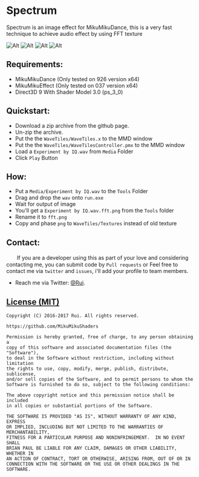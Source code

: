 Spectrum
========
Spectrum is an image effect for MikuMikuDance, this is a very fast technique to achieve audio effect by using FFT texture

![Alt](https://raw.githubusercontent.com/MikuMikuShaders/Spectrum/master/Screenshots/preview1.jpg)
![Alt](https://raw.githubusercontent.com/MikuMikuShaders/Spectrum/master/Screenshots/preview2.jpg)
![Alt](https://raw.githubusercontent.com/MikuMikuShaders/Spectrum/master/Screenshots/preview3.jpg)
![Alt](https://raw.githubusercontent.com/MikuMikuShaders/Spectrum/master/Screenshots/preview4.jpg)

Requirements:
-----------
* MikuMikuDance (Only tested on 926 version x64)
* MikuMikuEffect (Only tested on 037 version x64)
* Direct3D 9 With Shader Model 3.0 (ps_3_0)

Quickstart:
-----------
* Download a zip archive from the github page.
* Un-zip the archive.
* Put the the `WaveTiles/WaveTiles.x` to the MMD window
* Put the the `WaveTiles/WaveTilesController.pmx` to the MMD window
* Load a `Experiment by IQ.wav` from `Media` Folder
* Click `Play` Button

How:
-----------
* Put a `Media/Experiment by IQ.wav` to the `Tools` Folder
* Drag and drop the `wav` onto `run.exe`
* Wait for output of image
* You'll get a `Experiment by IQ.wav.fft.png` from the `Tools` folder
* Rename it to `fft.png`
* Copy and phase `png` to `WaveTiles/Textures` instead of old texture

Contact:
------------
　　If you are a developer using this as part of your love and considering contacting me, you can submit code by `Pull requests` or Feel free to contact me via `twitter` and `issues`, i'll add your profile to team members.

* Reach me via Twitter: [@Rui](https://twitter.com/Rui_cg).

[License (MIT)](https://raw.githubusercontent.com/MikuMikuShaders/Spectrum/master/LICENSE.txt)
-------------------------------------------------------------------------------
	Copyright (C) 2016-2017 Rui. All rights reserved.

	https://github.com/MikuMikuShaders

	Permission is hereby granted, free of charge, to any person obtaining a
	copy of this software and associated documentation files (the "Software"),
	to deal in the Software without restriction, including without limitation
	the rights to use, copy, modify, merge, publish, distribute, sublicense,
	and/or sell copies of the Software, and to permit persons to whom the
	Software is furnished to do so, subject to the following conditions:

	The above copyright notice and this permission notice shall be included
	in all copies or substantial portions of the Software.

	THE SOFTWARE IS PROVIDED "AS IS", WITHOUT WARRANTY OF ANY KIND, EXPRESS
	OR IMPLIED, INCLUDING BUT NOT LIMITED TO THE WARRANTIES OF MERCHANTABILITY,
	FITNESS FOR A PARTICULAR PURPOSE AND NONINFRINGEMENT.  IN NO EVENT SHALL
	BRIAN PAUL BE LIABLE FOR ANY CLAIM, DAMAGES OR OTHER LIABILITY, WHETHER IN
	AN ACTION OF CONTRACT, TORT OR OTHERWISE, ARISING FROM, OUT OF OR IN
	CONNECTION WITH THE SOFTWARE OR THE USE OR OTHER DEALINGS IN THE SOFTWARE.